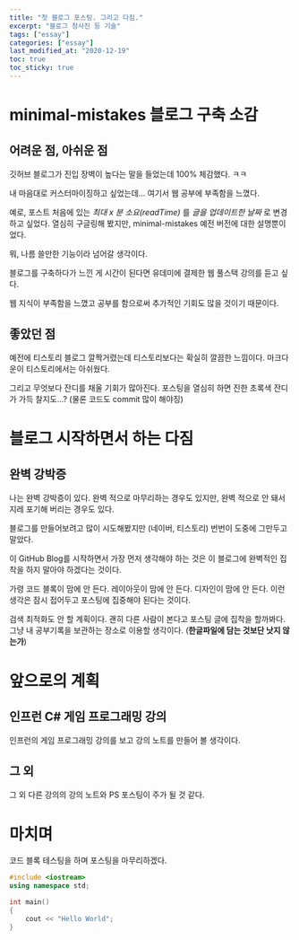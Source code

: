 ```yaml
---
title: "첫 블로그 포스팅. 그리고 다짐."
excerpt: "블로그 청사진 등 기술"
tags: ["essay"]
categories: ["essay"]
last_modified_at: "2020-12-19"
toc: true
toc_sticky: true
---
```

# minimal-mistakes 블로그 구축 소감
## 어려운 점, 아쉬운 점
깃허브 블로그가 진입 장벽이 높다는 말을 들었는데 100% 체감했다. ㅋㅋ 

내 마음대로 커스터마이징하고 싶었는데... 여기서 웹 공부에 부족함을 느꼈다.

예로, 포스트 처음에 있는 _최대 x 분 소요(readTime)_ 를 _글을 업데이트한 날짜_ 로 변경하고 싶었다. 열심히 구글링해 봤지만, minimal-mistakes 예전 버전에 대한 설명뿐이었다.

뭐, 나름 쓸만한 기능이라 넘어갈 생각이다.

블로그를 구축하다가 느낀 게 시간이 된다면 유데미에 결제한 웹 풀스택 강의를 듣고 싶다.

웹 지식이 부족함을 느꼈고 공부를 함으로써 추가적인 기회도 많을 것이기 때문이다.

## 좋았던 점

예전에 티스토리 블로그 깔짝거렸는데 티스토리보다는 확실히 깔끔한 느낌이다. 마크다운이 티스토리에서는 아쉬웠다.

그리고 무엇보다 잔디를 채울 기회가 많아진다. 포스팅을 열심히 하면 진한 초록색 잔디가 가득 찰지도...? (물론 코드도 commit 많이 해야징)

# 블로그 시작하면서 하는 다짐
## 완벽 강박증
나는 완벽 강박증이 있다. 완벽 적으로 마무리하는 경우도 있지만, 완벽 적으로 안 돼서 지레 포기해 버리는 경우도 있다. 

블로그를 만들어보려고 많이 시도해봤지만 (네이버, 티스토리) 번번이 도중에 그만두고 말았다.

이 GitHub Blog를 시작하면서 가장 먼저 생각해야 하는 것은 이 블로그에 완벽적인 집착을 하지 말아야 하겠다는 것이다.

가령 코드 블록이 맘에 안 든다. 레이아웃이 맘에 안 든다. 디자인이 맘에 안 든다. 이런 생각은 잠시 접어두고 포스팅에 집중해야 된다는 것이다.

검색 최적화도 안 할 계획이다. 괜히 다른 사람이 본다고 포스팅 글에 집착을 할까봐다. 그냥 내 공부기록을 보관하는 장소로 이용할 생각이다. (__한글파일에 담는 것보단 낫지 않는가__)

# 앞으로의 계획
## 인프런 C# 게임 프로그래밍 강의
인프런의 게임 프로그래밍 강의를 보고 강의 노트를 만들어 볼 생각이다.

## 그 외
그 외 다른 강의의 강의 노트와 PS 포스팅이 주가 될 것 같다.

# 마치며
코드 블록 테스팅을 하며 포스팅을 마무리하겠다.
```c++
#include <iostream>
using namespace std;

int main() 
{
    cout << "Hello World";
}
```